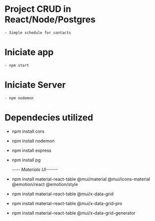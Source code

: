 # Project CRUD in React/Node/Postgres

    - Simple schedule for contacts

# Iniciate app

    - npm start

# Iniciate Server

    - npm nodemon

# Dependecies utilized

- npm install cors
- npm install nodemon
- npm install express
- npm install pg

  _---- Materials UI------_

- npm install material-react-table @mui/material @mui/icons-material @emotion/react @emotion/style

- npm install material-react-table @mui/x-data-grid
- npm install material-react-table @mui/x-data-grid-pro
- npm install material-react-table @mui/x-data-grid-generator
